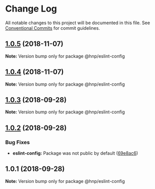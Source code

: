 # Change Log

All notable changes to this project will be documented in this file.
See [Conventional Commits](https://conventionalcommits.org) for commit guidelines.

## [1.0.5](https://github.com/MechanicalHuman/hnp-utilities/compare/@hnp/eslint-config@1.0.4...@hnp/eslint-config@1.0.5) (2018-11-07)

**Note:** Version bump only for package @hnp/eslint-config

## [1.0.4](https://github.com/MechanicalHuman/hnp-utilities/compare/@hnp/eslint-config@1.0.3...@hnp/eslint-config@1.0.4) (2018-11-07)

**Note:** Version bump only for package @hnp/eslint-config

<a name="1.0.3"></a>

## [1.0.3](https://github.com/MechanicalHuman/hnp-utilities/compare/@hnp/eslint-config@1.0.2...@hnp/eslint-config@1.0.3) (2018-09-28)

**Note:** Version bump only for package @hnp/eslint-config

<a name="1.0.2"></a>

## [1.0.2](https://github.com/MechanicalHuman/hnp-utilities/compare/@hnp/eslint-config@1.0.1...@hnp/eslint-config@1.0.2) (2018-09-28)

### Bug Fixes

-   **eslint-config:** Package was not public by default ([69e8ac6](https://github.com/MechanicalHuman/hnp-utilities/commit/69e8ac6))

<a name="1.0.1"></a>

## 1.0.1 (2018-09-28)

**Note:** Version bump only for package @hnp/eslint-config
